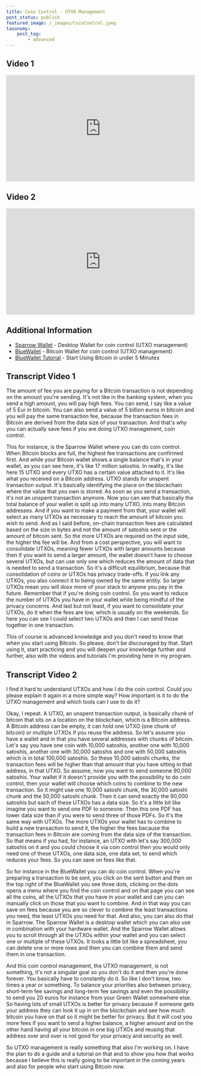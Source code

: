 ```yaml
---
title: Coin Control - UTXO Management
post_status: publish
featured_image: /_images/CoinControl.jpeg
taxonomy:
    post_tag:
        - advanced
---
```


## Video 1
<div style="padding:56.25% 0 0 0;position:relative;"><iframe src="https://player.vimeo.com/video/843671126?badge=0&amp;autopause=0&amp;player_id=0&amp;app_id=58479" frameborder="0" allow="autoplay; fullscreen; picture-in-picture" allowfullscreen style="position:absolute;top:0;left:0;width:100%;height:100%;" title="075 Coin Control - UTXO Management"></iframe></div>

<div style="margin-bottom:30px;"></div>

## Video 2
<div style="padding:56.25% 0 0 0;position:relative;"><iframe src="https://player.vimeo.com/video/903170650?badge=0&amp;autopause=0&amp;player_id=0&amp;app_id=58479" frameborder="0" allow="autoplay; fullscreen; picture-in-picture" allowfullscreen style="position:absolute;top:0;left:0;width:100%;height:100%;" title="What Is UTXO Management and Why Is It Important? Explainer: Impact On Fees and Privacy"></iframe></div>

<div style="margin-bottom:30px;"></div>

## Additional Information
* [Sparrow Wallet](https://sparrowwallet.com/) - Desktop Wallet for coin control (UTXO management)
* [BlueWallet](/https://bluewallet.io/) - Bitcoin Wallet for coin control (UTXO management)
* [BlueWallet Tutorial](https://youtu.be/NqY3wBhloH4) - Start Using Bitcoin in under 5 Minutes

## Transcript Video 1

The amount of fee you are paying for a Bitcoin transaction is not depending on the amount you're sending. It's not like in the banking system, when you send a high amount, you will pay high fees. You can send, I say like a value of 5 Eur in bitcoin. You can also send a value of 5 billion euros in bitcoin and you will pay the same transaction fee, because the transaction fees in Bitcoin are derived from the data size of your transaction. And that's why you can actually save fees if you are doing UTXO management, coin control. 

This for instance, is the Sparrow Wallet where you can do coin control. When Bitcoin blocks are full, the highest fee transactions are confirmed first. And while your Bitcoin wallet shows a single balance that's in your wallet, as you can see here, it's like 17 million satoshis. In reality, it's like here 15 UTXO and every UTXO has a certain value attached to it. It's like what you received on a Bitcoin address. UTXO stands for unspent transaction output. It's basically identifying the place on the blockchain where the value that you own is stored. As soon as you send a transaction, it's not an unspent transaction anymore. Now you can see that basically the total balance of your wallet is split up into many UTXO, into many Bitcoin addresses. And if you want to make a payment from that, your wallet will select as many UTXOs as necessary to reach the amount of bitcoin you wish to send. And as I said before, on-chain transaction fees are calculated based on the size in bytes and not the amount of satoshis sent or the amount of bitcoin sent. So the more UTXOs are required on the input side, the higher the fee will be. And from a cost perspective, you will want to consolidate UTXOs, meaning fewer UTXOs with larger amounts because then if you want to send a larger amount, the wallet doesn't have to choose several UTXOs, but can use only one which reduces the amount of data that is needed to send a transaction. So it's a difficult equilibrium, because that consolidation of coins or UTXOs has privacy trade-offs. If you link any UTXOs, you also connect it to being owned by the same entity. So larger UTXOs mean you will doxx more of your stack to anyone you pay in the future. Remember that if you're doing coin control. So you want to reduce the number of UTXOs you have in your wallet while being mindful of the privacy concerns. And last but not least, if you want to consolidate your UTXOs, do it when the fees are low, which is usually on the weekends. So here you can see I could select two UTXOs and then I can send those together in one transaction. 

This of course is advanced knowledge and you don't need to know that when you start using Bitcoin. So please, don't be discouraged by that. Start using it, start practicing and you will deepen your knowledge further and further, also with the videos and tutorials I'm providing here in my program.

## Transcript Video 2

I find it hard to understand UTXOs and how I do the coin control. Could you please explain it again in a more simple way? How important is it to do the UTXO management and which tools can I use to do it? 

Okay, I repeat. A UTXO, an unspent transaction output, is basically chunk of bitcoin that sits on a location on the blockchain, which is a Bitcoin address. A Bitcoin address can be empty, it can hold one UTXO (one chunk of bitcoin) or multiple UTXOs if you reuse the address. So let's assume you have a wallet and in that you have several addresses with chunks of bitcoin. Let's say you have one coin with 10,000 satoshis, another one with 10,000 satoshis, another one with 30,000 satoshis and one with 50,000 satoshis which is in total 100,000 satoshis. So these 10,000 satoshi chunks, the transaction fees will be higher than that amount that you have sitting in that address, in that UTXO. So assume, now you want to send someone 90,000 satoshis. Your wallet if it doesn't provide you with the possibility to do coin control, then your wallet will choose which coins to combine to the new transaction. So it might use one 10,000 satoshi chunk, the 30,000 satoshi chunk and the 50,000 satoshi chunk. Then it can send exactly the 90,000 satoshis but each of these UTXOs has a data size. So it's a little bit like imagine you want to send one PDF to someone. Then this one PDF has lower data size than if you were to send three of those PDFs. So it's the same way with UTXOs. The more UTXOs your wallet has to combine to build a new transaction to send it, the higher the fees because the transaction fees in Bitcoin are coming from the data size of the transaction. So that means if you had, for instance, an UTXO with let's say 300,000 satoshis on it and you could choose it via coin control then you would only need one of these UTXOs, one data size, one data set, to send which reduces your fees. So you can save on fees like that. 

So for instance in the BlueWallet you can do coin control. When you're preparing a transaction to be sent, you click on the sent button and then on the top right of the BlueWallet you see three dots, clicking on the dots opens a menu where you find the coin control and on that page you can see all the coins, all the UTXOs that you have in your wallet and can you can manually click on those that you want to combine. And in that way you can save on fees because you are so clever to combine the least transactions you need, the least UTXOs you need for that. And also, you can also do that in Sparrow. The Sparrow Wallet is a desktop wallet which you can also use in combination with your hardware wallet. And the Sparrow Wallet allows you to scroll through all the UTXOs within your wallet and you can select one or multiple of these UTXOs. It looks a little bit like a spreadsheet, you can delete one or more rows and then you can combine them and send them in one transaction. 

And this coin control management, the UTXO management, is not something, it's not a singular goal so you don't do it and then you're done forever. You basically have to constantly do it. So like I don't know, two times a year or something. To balance your priorities also between privacy, short-term fee savings and long-term fee savings and even the possibility to send you 20 euros for instance from your Green Wallet somewhere else. So having lots of small UTXOs is better for privacy because if someone gets your address they can look it up in on the blockchain and see how much bitcoin you have on that so it might be better for privacy. But it will cost you more fees if you want to send a higher balance, a higher amount and on the other hand having all your bitcoin in one big UTXOs and reusing that address over and over is not good for your privacy and security as well. 

So UTXO management is really something that also I'm working on. I have the plan to do a guide and a tutorial on that and to show you how that works because I believe this is really going to be important in the coming years and also for people who start using Bitcoin now.